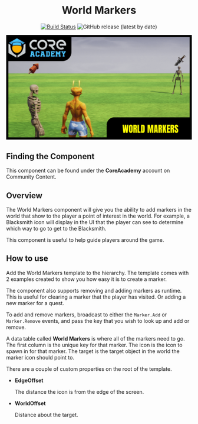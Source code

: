 <div align="center">

# World Markers

[![Build Status](https://github.com/ManticoreGamesInc/CC-World-Markers/workflows/CI/badge.svg)](https://github.com/ManticoreGamesInc/CC-World-Markers/actions/workflows/ci.yml?query=workflow%3ACI%29)
![GitHub release (latest by date)](https://img.shields.io/github/v/release/ManticoreGamesInc/CC-World-Markers?style=plastic)

![Preview](/Screenshots/Main.png)

</div>

## Finding the Component

This component can be found under the **CoreAcademy** account on Community Content.

## Overview

The World Markers component will give you the ability to add markers in the world that show to the player a point of interest in the world. For example, a Blacksmith icon will display in the UI that the player can see to determine which way to go to get to the Blacksmith.

This component is useful to help guide players around the game.

## How to use

Add the World Markers template to the hierarchy. The template comes with 2 examples created to show you how easy it is to create a marker.

The component also supports removing and adding markers as runtime. This is useful for clearing a marker that the player has visited. Or adding a new marker for a quest.

To add and remove markers, broadcast to either the `Marker.Add` or `Marker.Remove` events, and pass the key that you wish to look up and add or remove.

A data table called **World Markers** is where all of the markers need to go. The first column is the unique key for that marker. The icon is the icon to spawn in for that marker. The target is the target object in the world the marker icon should point to.

There are a couple of custom properties on the root of the template.

- **EdgeOffset**

	The distance the icon is from the edge of the screen.

- **WorldOffset**

	Distance about the target.
